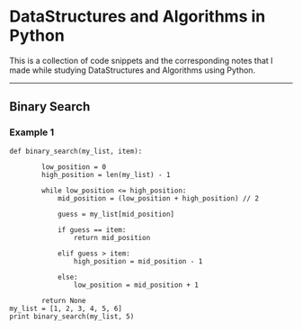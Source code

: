 # DataStructures and Algorithms in Python

This is a collection of code snippets and the corresponding notes that I made while studying DataStructures and Algorithms using Python.



***

## Binary Search

### Example 1



	def binary_search(my_list, item):

            low_position = 0
            high_position = len(my_list) - 1

            while low_position <= high_position:
                mid_position = (low_position + high_position) // 2

                guess = my_list[mid_position]

                if guess == item:
                    return mid_position

                elif guess > item:
                    high_position = mid_position - 1

                else:
                    low_position = mid_position + 1

            return None
    my_list = [1, 2, 3, 4, 5, 6]
    print binary_search(my_list, 5)


